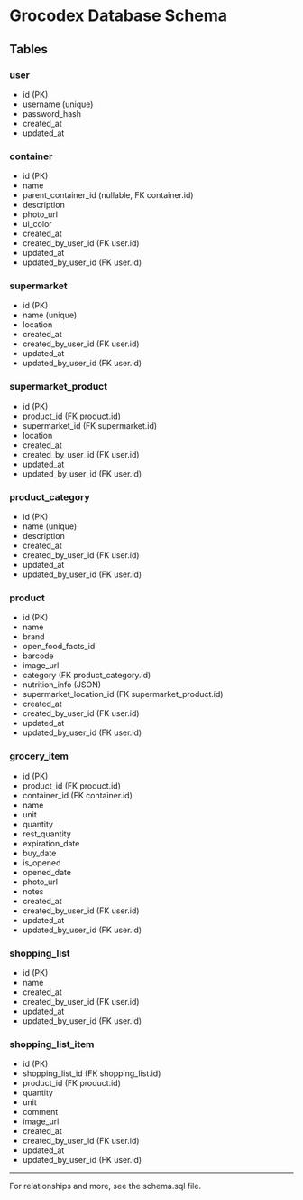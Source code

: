 # Grocodex Database Schema

## Tables

### user
- id (PK)
- username (unique)
- password_hash
- created_at
- updated_at

### container
- id (PK)
- name
- parent_container_id (nullable, FK container.id)
- description
- photo_url
- ui_color
- created_at
- created_by_user_id (FK user.id)
- updated_at
- updated_by_user_id (FK user.id)

### supermarket
- id (PK)
- name (unique)
- location
- created_at
- created_by_user_id (FK user.id)
- updated_at
- updated_by_user_id (FK user.id)

### supermarket_product
- id (PK)
- product_id (FK product.id)
- supermarket_id (FK supermarket.id)
- location
- created_at
- created_by_user_id (FK user.id)
- updated_at
- updated_by_user_id (FK user.id)

### product_category
- id (PK)
- name (unique)
- description
- created_at
- created_by_user_id (FK user.id)
- updated_at
- updated_by_user_id (FK user.id)

### product
- id (PK)
- name
- brand
- open_food_facts_id
- barcode
- image_url
- category (FK product_category.id)
- nutrition_info (JSON)
- supermarket_location_id (FK supermarket_product.id)
- created_at
- created_by_user_id (FK user.id)
- updated_at
- updated_by_user_id (FK user.id)

### grocery_item
- id (PK)
- product_id (FK product.id)
- container_id (FK container.id)
- name
- unit
- quantity
- rest_quantity
- expiration_date
- buy_date
- is_opened
- opened_date
- photo_url
- notes
- created_at
- created_by_user_id (FK user.id)
- updated_at
- updated_by_user_id (FK user.id)

### shopping_list
- id (PK)
- name
- created_at
- created_by_user_id (FK user.id)
- updated_at
- updated_by_user_id (FK user.id)

### shopping_list_item
- id (PK)
- shopping_list_id (FK shopping_list.id)
- product_id (FK product.id)
- quantity
- unit
- comment
- image_url
- created_at
- created_by_user_id (FK user.id)
- updated_at
- updated_by_user_id (FK user.id)

---
For relationships and more, see the schema.sql file.
